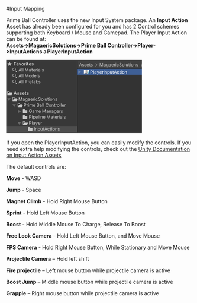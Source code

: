 #Input Mapping

Prime Ball Controller uses the new Input System package.  An **Input Action Asset** has already been configured for you and has 2 Control schemes supporting both Keyboard / Mouse and Gamepad.  The Player Input Action can be found at:<br/>
**Assets->MagaericSolutions->Prime Ball Controller->Player->InputActions->PlayerInputAction**

 ![input](../images/inputaction.png)

If you open the PlayerInputAction, you can easily modify the controls.  If you need extra help modifying the controls, check out the [Unity Documentation on Input Action Assets](https://docs.unity3d.com/Packages/com.unity.inputsystem@1.0/manual/ActionAssets.html)

The default controls are:

**Move** - WASD

**Jump** - Space

**Magnet Climb** - Hold Right Mouse Button

**Sprint** - Hold Left Mouse Button

**Boost** - Hold Middle Mouse To Charge, Release To Boost

**Free Look Camera** - Hold Left Mouse Button, and Move Mouse

**FPS Camera** - Hold Right Mouse Button, While Stationary and Move Mouse

**Projectile Camera** – Hold left shift

**Fire projectile** – Left mouse button while projectile camera is active

**Boost Jump** – Middle mouse button while projectile camera is active

**Grapple** – Right mouse button while projectile camera is active


